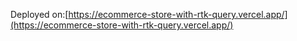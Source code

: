 Deployed on:[https://ecommerce-store-with-rtk-query.vercel.app/](https://ecommerce-store-with-rtk-query.vercel.app/)